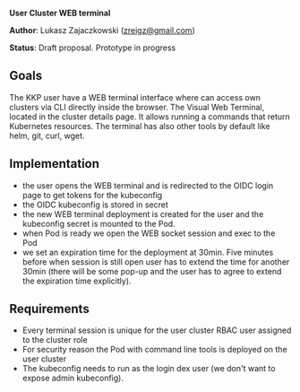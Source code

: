 **User Cluster WEB terminal**

**Author**: Lukasz Zajaczkowski  (zreigz@gmail.com)

**Status**: Draft proposal. Prototype in progress

## Goals

The KKP user have a WEB terminal interface where can access own clusters via CLI directly inside the browser. The Visual
Web Terminal, located in the cluster details page. It allows running a commands that return Kubernetes resources. The 
terminal has also other tools by default like helm, git, curl, wget.

## Implementation
 - the user opens the WEB terminal and is redirected to the OIDC login page to get tokens for the kubeconfig
 - the OIDC kubeconfig is stored in secret
 - the new WEB terminal deployment is created for the user and the kubeconfig secret is mounted to the Pod.
 - when Pod is ready we open the WEB socket session and exec to the Pod
 - we set an expiration time for the deployment at 30min. Five minutes before when session is still open user has to extend
   the time for another 30min (there will be some pop-up and the user has to agree to extend the expiration time explicitly).

 
## Requirements
 - Every terminal session is unique for the user cluster RBAC user assigned to the cluster role
 - For security reason the Pod with command line tools is deployed on the user cluster
 - The kubeconfig needs to run as the login dex user (we don't want to expose admin kubeconfig).

